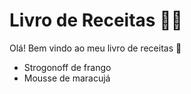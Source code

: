 # Livro de Receitas :man_cook:

Olá! Bem vindo ao meu livro de receitas :wave:

- Strogonoff de frango
- Mousse de maracujá